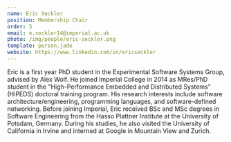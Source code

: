 ```yaml
---
name: Eric Seckler
position: Membership Chair
order: 5
email: e.seckler14@imperial.ac.uk
photo: /img/people/eric-seckler.png
template: person.jade
website: https://www.linkedin.com/in/ericseckler
---
```

Eric is a first year PhD student in the Experimental Software Systems Group,
advised by Alex Wolf. He joined Imperial College in 2014 as MRes/PhD student in
the "High-Performance Embedded and Distributed Systems" (HiPEDS) doctoral
training program. His research interests include software
architecture/engineering, programming languages, and software-defined
networking. Before joining Imperial, Eric received BSc and MSc degrees in
Software Engineering from the Hasso Plattner Institute at the University of
Potsdam, Germany. During his studies, he also visited the University of
California in Irvine and interned at Google in Mountain View and Zurich.
